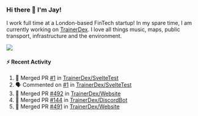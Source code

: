 ### Hi there 👋 I'm Jay!
I work full time at a London-based FinTech startup! In my spare time, I am currently working on [TrainerDex](https://www.github.com/TrainerDex). I love all things music, maps, public transport, infrastructure and the environment.

[<img src="https://github-readme-stats.vercel.app/api/wakatime?username=TurnrDev&layout=compact&custom_title=Last 7 Days Language Breakdown" />](https://wakatime.com/@TurnrDev)  

#### :zap: Recent Activity
<!--START_SECTION:activity-->
1. 🎉 Merged PR [#1](https://github.com/TrainerDex/SvelteTest/pull/1) in [TrainerDex/SvelteTest](https://github.com/TrainerDex/SvelteTest)
2. 🗣 Commented on [#1](https://github.com/TrainerDex/SvelteTest/issues/1) in [TrainerDex/SvelteTest](https://github.com/TrainerDex/SvelteTest)
3. 🎉 Merged PR [#492](https://github.com/TrainerDex/Website/pull/492) in [TrainerDex/Website](https://github.com/TrainerDex/Website)
4. 🎉 Merged PR [#144](https://github.com/TrainerDex/DiscordBot/pull/144) in [TrainerDex/DiscordBot](https://github.com/TrainerDex/DiscordBot)
5. 🎉 Merged PR [#491](https://github.com/TrainerDex/Website/pull/491) in [TrainerDex/Website](https://github.com/TrainerDex/Website)
<!--END_SECTION:activity-->
